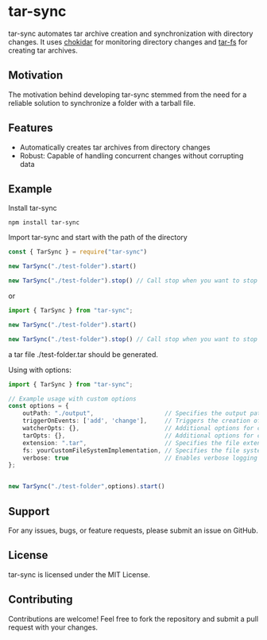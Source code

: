 # tar-sync

tar-sync automates tar archive creation and synchronization with directory changes. It uses [chokidar](https://www.npmjs.com/package/chokidar) for monitoring directory changes and  [tar-fs](https://www.npmjs.com/package/tar-fs) for creating tar archives.



## Motivation
The motivation behind developing tar-sync stemmed from the need for a reliable solution to synchronize a folder with a tarball file.


## Features
- Automatically creates tar archives from directory changes
- Robust: Capable of handling concurrent changes without corrupting data


##  Example

Install tar-sync 

```
npm install tar-sync
```

Import tar-sync and start with the path of the directory
```ts
const { TarSync } = require("tar-sync")

new TarSync("./test-folder").start()

new TarSync("./test-folder").stop() // Call stop when you want to stop sync changes
```
or

```ts
import { TarSync } from "tar-sync";

new TarSync("./test-folder").start()

new TarSync("./test-folder").stop() // Call stop when you want to stop sync changes

```

a tar file ./test-folder.tar should be generated.

Using with options:

```ts
import { TarSync } from "tar-sync";

// Example usage with custom options
const options = {
    outPath: "./output",                    // Specifies the output path for the tar archive
    triggerOnEvents: ['add', 'change'],     // Triggers the creation of a tar archive on 'add' and 'change' events
    watcherOpts: {},                        // Additional options for configuring the watcher
    tarOpts: {},                            // Additional options for configuring the tar creation process
    extension: ".tar",                      // Specifies the file extension for the tar archive
    fs: yourCustomFileSystemImplementation, // Specifies the file system implementation to use such as graceful-fs
    verbose: true                           // Enables verbose logging
};


new TarSync("./test-folder",options).start()
```

## Support
For any issues, bugs, or feature requests, please submit an issue on GitHub.

## License
tar-sync is licensed under the MIT License.

## Contributing
Contributions are welcome! Feel free to fork the repository and submit a pull request with your changes.